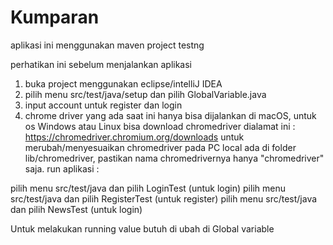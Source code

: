 # Kumparan

aplikasi ini menggunakan maven project testng

perhatikan ini sebelum menjalankan aplikasi 
1. buka project menggunakan eclipse/intelliJ IDEA
2. pilih menu src/test/java/setup dan pilih GlobalVariable.java
3. input account untuk register dan login
4. chrome driver yang ada saat ini hanya bisa dijalankan di macOS, untuk os Windows atau Linux bisa download chromedriver dialamat ini : https://chromedriver.chromium.org/downloads
untuk merubah/menyesuaikan chromedriver pada PC local ada di folder lib/chromedriver, pastikan nama chromedrivernya hanya "chromedriver" saja.
run aplikasi :

pilih menu src/test/java dan pilih LoginTest (untuk login)
pilih menu src/test/java dan pilih RegisterTest (untuk register)
pilih menu src/test/java dan pilih NewsTest (untuk login)

Untuk melakukan running value butuh di ubah di Global variable
